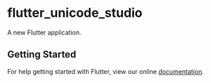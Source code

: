 # flutter_unicode_studio

A new Flutter application.

## Getting Started

For help getting started with Flutter, view our online
[documentation](http://flutter.io/).
